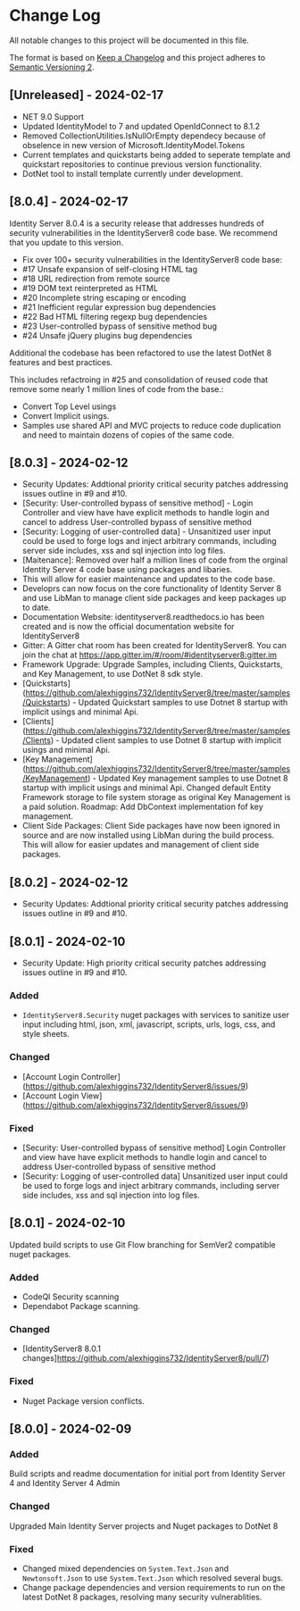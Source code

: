 # Change Log
All notable changes to this project will be documented in this file.
 
The format is based on [Keep a Changelog](http://keepachangelog.com/)
and this project adheres to [Semantic Versioning 2](http://semver.org/).
 
## [Unreleased] - 2024-02-17

- NET 9.0 Support
- Updated IdentityModel to 7 and updated OpenIdConnect to 8.1.2
- Removed CollectionUtilities.IsNullOrEmpty dependecy because of obselence in new version of Microsoft.IdentityModel.Tokens
- Current templates and quickstarts being added to seperate template and quickstart repositories to continue previous version functionality.
- DotNet tool to install template currently under development.


## [8.0.4] - 2024-02-17

Identity Server 8.0.4 is a security release that addresses hundreds of security vulnerabilities in the IdentityServer8 code base. We recommend that you update to this version.

- Fix over 100+ security vulnerabilities in the IdentityServer8 code base:
 - #17 Unsafe expansion of self-closing HTML tag
 - #18 URL redirection from remote source
 - #19 DOM text reinterpreted as HTML
 - #20 Incomplete string escaping or encoding
 - #21 Inefficient regular expression bug dependencies
 - #22 Bad HTML filtering regexp bug dependencies
 - #23 User-controlled bypass of sensitive method bug
 - #24 Unsafe jQuery plugins bug dependencies

Additional the codebase has been refactored to use the latest DotNet 8 features and best practices. 

This includes refactroing in #25 and consolidation of reused code that remove some nearly 1 million lines of code from the base.:
- Convert Top Level usings
- Convert Implicit usings.
- Samples use shared API and MVC projects to reduce code duplication and need to maintain dozens of copies of the same code.

## [8.0.3] - 2024-02-12

- Security Updates: Addtional priority critical security patches addressing issues outline in #9 and #10.
 - [Security: User-controlled bypass of sensitive method] - Login Controller and view have have explicit methods to handle login and cancel to address User-controlled bypass of sensitive method
 - [Security: Logging of user-controlled data] - Unsanitized user input could be used to forge logs and inject arbitrary commands, including server side includes, xss and sql injection into log files.
- [Maitenance]: Removed over half a million lines of code from the orginal Identity Server 4 code base using packages and libaries.
 - This will allow for easier maintenance and updates to the code base.
 - Developrs can now focus on the core functionality of Identity Server 8 and use LibMan to manage client side packages and keep packages up to date.
- Documentation Website: identityserver8.readthedocs.io has been created and is now the official documentation website for IdentityServer8
- Gitter: A Gitter chat room has been created for IdentityServer8. You can join the chat at https://app.gitter.im/#/room/#identityserver8:gitter.im
- Framework Upgrade: Upgrade Samples, including Clients, Quickstarts, and Key Management, to use DotNet 8 sdk style.
- [Quickstarts] (https://github.com/alexhiggins732/IdentityServer8/tree/master/samples/Quickstarts) - Updated Quickstart samples to use Dotnet 8 startup with implicit usings and minimal Api.
- [Clients] (https://github.com/alexhiggins732/IdentityServer8/tree/master/samples/Clients) - Updated client samples to use Dotnet 8 startup with implicit usings and minimal Api.
- [Key Management] (https://github.com/alexhiggins732/IdentityServer8/tree/master/samples/KeyManagement) - Updated Key management samples to use Dotnet 8 startup with implicit usings and minimal Api. Changed default Entity Framework storage to file system storage as original Key Management is a paid solution. Roadmap: Add DbContext implementation fof key management.
- Client Side Packages: Client Side packages have now been ignored in source and are now installed using LibMan during the build process. This will allow for easier updates and management of client side packages.

## [8.0.2] - 2024-02-12

- Security Updates: Addtional priority critical security patches addressing issues outline in #9 and #10.

## [8.0.1] - 2024-02-10
 
- Security Update: High priority critical security patches addressing issues outline in #9 and #10.

 
### Added
- `IdentityServer8.Security` nuget packages with services to sanitize user input including html, json, xml, javascript, scripts, urls, logs, css, and style sheets.

### Changed
- [Account Login Controller] (https://github.com/alexhiggins732/IdentityServer8/issues/9) 
- [Account Login View] (https://github.com/alexhiggins732/IdentityServer8/issues/9)  
 
### Fixed
- [Security: User-controlled bypass of sensitive method]
  Login Controller and view have have explicit methods to handle login and cancel to address User-controlled bypass of sensitive method
- [Security: Logging of user-controlled data]
  Unsanitized user input could be used to forge logs and inject arbitrary commands, including server side includes, xss and sql injection into log files.
  
## [8.0.1] - 2024-02-10
  
Updated build scripts to use Git Flow branching for SemVer2 compatible nuget packages.
 
### Added

- CodeQl Security scanning
- Dependabot Package scanning. 
### Changed
  
- [IdentityServer8 8.0.1 changes]https://github.com/alexhiggins732/IdentityServer8/pull/7) 

### Fixed
 
- Nuget Package version conflicts.
 
## [8.0.0] - 2024-02-09
 
### Added
Build scripts and readme documentation for initial port from Identity Server 4 and Identity Server 4 Admin   
### Changed
Upgraded Main Identity Server projects and Nuget packages to DotNet 8 
### Fixed
 
- Changed mixed dependencies on `System.Text.Json` and `Newtonsoft.Json` to use `System.Text.Json` which resolved several bugs.
- Change package dependencies and version requirements to run on the latest DotNet 8 packages, resolving many security vulnerablities.
